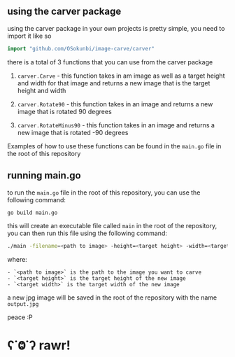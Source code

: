 ## using the carver package

using the carver package in your own projects is pretty simple, you need to import it like so

```go
import "github.com/OSokunbi/image-carve/carver"
```

there is a total of 3 functions that you can use from the carver package

1. `carver.Carve` - this function takes in am image as well as a target height and width for that image and returns a new image that is the target height and width

2. `carver.Rotate90` - this function takes in an image and returns a new image that is rotated 90 degrees

3. `carver.RotateMinus90` - this function takes in an image and returns a new image that is rotated -90 degrees

Examples of how to use these functions can be found in the `main.go` file in the root of this repository

## running main.go

to run the `main.go` file in the root of this repository, you can use the following command:

```bash
go build main.go
```

this will create an executable file called `main` in the root of the repository, you can then run this file using the following command:

```bash
./main -filename=<path to image> -height=<target height> -width=<target width>
```

where:
```
- `<path to image>` is the path to the image you want to carve
- `<target height>` is the target height of the new image
- `<target width>` is the target width of the new image
```

a new jpg image will be saved in the root of the repository with the name `output.jpg`


peace :P

# ʕ˙Ⱉ˙ʔ rawr!
